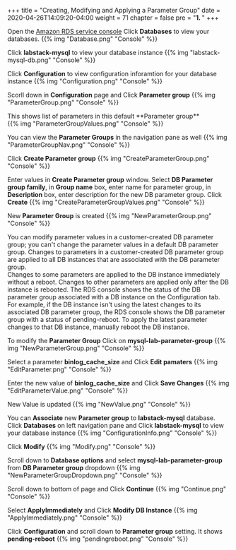 +++
title = "Creating, Modifying and Applying a Parameter Group"
date = 2020-04-26T14:09:20-04:00
weight = 71
chapter = false
pre = "<b>1. </b>"
+++

Open the [Amazon RDS  service console](https://us-west-2.console.aws.amazon.com/rds/home?region=us-west-2)
Click **Databases** to view your databases. 
{{% img "Database.png" "Console" %}}

Click **labstack-mysql** to view your database instance
{{% img "labstack-mysql-db.png" "Console" %}} 

Click **Configuration** to view configuration inforamtion for your database instance
{{% img "Configuration.png" "Console" %}}

Scorll down in **Configuration** page and Click **Parameter group**
{{% img "ParameterGroup.png" "Console" %}}

<div left-align>This shows list of parameters in this default **Parameter group**</div>
{{% img "ParameterGroupValues.png" "Console" %}}


You can view the **Parameter Groups** in the navigation pane as well
{{% img "ParameterGroupNav.png" "Console" %}}

Click **Create Parameter group**
{{% img "CreateParameterGroup.png" "Console" %}}

Enter values in **Create Parameter group** window. Select **DB Parameter group family**, in **Group name** box, enter name for parameter group, in **Description** box, enter description for the new DB parameter group. Click **Create**
{{% img "CreateParameterGroupValues.png" "Console" %}}

New **Parameter Group** is created
{{% img "NewParameterGroup.png" "Console" %}}

<div>You can modify parameter values in a customer-created DB parameter group; you can't change the parameter values in a default DB parameter group. Changes to parameters in a customer-created DB parameter group are applied to all DB instances that are associated with the DB parameter group. </div>

<div>Changes to some parameters are applied to the DB instance immediately without a reboot. Changes to other parameters are applied only after the DB instance is rebooted. The RDS console shows the status of the DB parameter group associated with a DB instance on the Configuration tab. For example, if the DB instance isn't using the latest changes to its associated DB parameter group, the RDS console shows the DB parameter group with a status of pending-reboot. To apply the latest parameter changes to that DB instance, manually reboot the DB instance.</div>

To modify the **Parameter Group** Click on **mysql-lab-parameter-group**
{{% img "NewParameterGroup.png" "Console" %}}

Select a parameter **binlog_cache_size** and Click **Edit pamaters**
{{% img "EditParameter.png" "Console" %}}

Enter the new value of **binlog_cache_size** and Click **Save Changes**
{{% img "EditParameterValue.png" "Console" %}}

New Value is updated
{{% img "NewValue.png" "Console" %}}

You can **Associate** new **Parameter group** to **labstack-mysql** database. Click **Databases** on left navigation pane and Click **labstack-mysql** to view your database instance 
{{% img "ConfigurationInfo.png" "Console" %}}

Click **Modify**
{{% img "Modify.png" "Console" %}}

Scroll down to **Database options** and select **mysql-lab-parameter-group** from **DB Parameter group** dropdown
{{% img "NewParameterGroupDropdown.png" "Console" %}}

Scroll down to bottom of page and Click **Continue**
{{% img "Continue.png" "Console" %}}

Select **ApplyImmediately** and Click **Modify DB Instance**
{{% img "ApplyImmediately.png" "Console" %}}

Click **Configuration** and scroll down to **Parameter group** setting. It shows **pending-reboot**
{{% img "pendingreboot.png" "Console" %}}



